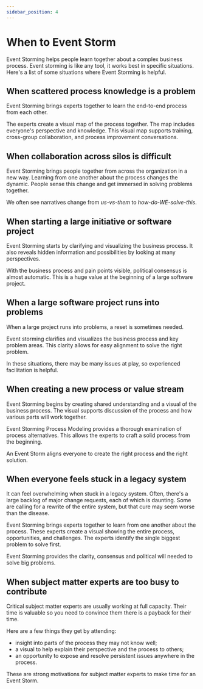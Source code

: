 ```yaml
---
sidebar_position: 4
---
```


# When to Event Storm

Event Storming helps people learn together about a complex business process. Event storming is like any tool, it works best in specific situations. Here's a list of some situations where Event Storming is helpful.

## **When scattered process knowledge is a problem**

Event Storming brings experts together to learn the end-to-end process from each other.

The experts create a visual map of the process together. The map includes everyone's perspective and knowledge. This visual map supports training, cross-group collaboration, and process improvement conversations.

## **When collaboration across silos is difficult**

Event Storming brings people together from across the organization in a new way.  Learning from one another about the process changes the dynamic. People sense this change and get immersed in solving problems together.

We often see narratives change from *us-vs-them* to *how-do-WE-solve-this*.

## **When starting a large initiative or software project**

Event Storming starts by clarifying and visualizing the business process. It also reveals hidden information and possibilities by looking at many perspectives.

With the business process and pain points visible, political consensus is almost automatic. This is a huge value at the beginning of a large software project.

## **When a large software project runs into problems**

When a large project runs into problems, a reset is sometimes needed.

Event storming clarifies and visualizes the business process and key problem areas. This clarity allows for easy alignment to solve the right problem.

In these situations, there may be many issues at play, so experienced facilitation is helpful.

## **When creating a new process or value stream**

Event Storming begins by creating shared understanding and a visual of the business process. The visual supports discussion of the process and how various parts will work together.

Event Storming Process Modeling provides a thorough examination of process alternatives. This allows the experts to craft a solid process from the beginning.

An Event Storm aligns everyone to create the right process and the right solution.

## **When everyone feels stuck in a legacy system**

It can feel overwhelming when stuck in a legacy system. Often, there's a large backlog of major change requests, each of which is daunting. Some are calling for a rewrite of the entire system, but that cure may seem worse than the disease.

Event Storming brings experts together to learn from one another about the process. These experts create a visual showing the entire process, opportunities, and challenges. The experts identify the single biggest problem to solve first.

Event Storming provides the clarity, consensus and political will needed to solve big problems.

## **When subject matter experts are too busy to contribute**

Critical subject matter experts are usually working at full capacity. Their time is valuable so you need to convince them there is a payback for their time.

Here are a few things they get by attending:

- insight into parts of the process they may not know well;
- a visual to help explain their perspective and the process to others;
- an opportunity to expose and resolve persistent issues anywhere in the process.

These are strong motivations for subject matter experts to make time for an Event Storm.
